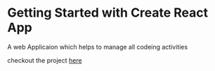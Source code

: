 # Getting Started with Create React App

A web Applicaion which helps to manage all codeing activities

checkout the project [here](http://ec2-43-204-100-120.ap-south-1.compute.amazonaws.com/)